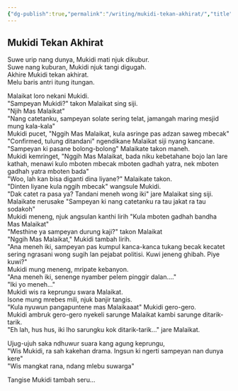 ```yaml
---
{"dg-publish":true,"permalink":"/writing/mukidi-tekan-akhirat/","title":"mukidi-tekan-akhirat","tags":["joke"],"created":"2023-03-04T05:17:42.885+07:00","updated":"2023-03-07T07:02:50.891+07:00"}
---
```



## Mukidi Tekan Akhirat

Suwe urip nang dunya, Mukidi mati njuk dikubur.  
Suwe nang kuburan, Mukidi njuk tangi digugah.  
Akhire Mukidi tekan akhirat.  
Melu baris antri itung itungan.

Malaikat loro nekani Mukidi.  
"Sampeyan Mukidi?" takon Malaikat sing siji.  
"Njih Mas Malaikat"  
"Nang catetanku, sampeyan solate sering telat, jamangah maring mesjid mung kala-kala"  
Mukidi pucet, "Nggih Mas Malaikat, kula asringe pas adzan saweg mbecak"  
"Confirmed, tulung ditandani" ngendikane Malaikat siji nyang kancane.  
"Sampeyan ki pasane bolong-bolong" Malaikate takon maneh.  
Mukidi kemringet, "Nggih Mas Malaikat, bada niku kebetahane bojo lan lare kathah, menawi kulo mboten mbecak mboten gadhah yatra, nek mboten gadhah yatra mboten bada"  
"Woo, lah kan bisa diganti dina liyane?" Malaikate takon.  
"Dinten liyane kula nggih mbecak" wangsule Mukidi.  
"Dak catet ra pasa ya? Tandani meneh wong iki" jare Malaikat sing siji.  
Malaikate nerusake "Sampeyan ki nang catetanku ra tau jakat ra tau sodakoh"  
Mukidi meneng, njuk angsulan kanthi lirih "Kula mboten gadhah bandha Mas Malaikat"  
"Mesthine ya sampeyan durung kaji?" takon Malaikat  
"Nggih Mas Malaikat," Mukidi tambah lirih.  
"Ana meneh iki, sampeyan pas kumpul kanca-kanca tukang becak kecatet sering ngrasani wong sugih lan pejabat politisi. Kuwi jeneng ghibah. Piye kuwi?"  
Mukidi mung meneng, mripate kebanyon.  
"Ana meneh iki, senenge nyamber pelem pinggir dalan…."  
"Iki yo meneh…"  
Mukidi wis ra keprungu swara Malaikat.  
Isone mung mrebes mili, njuk banjir tangis.  
"Kula nyuwun pangapuntene mas Malaikaaat" Mukidi gero-gero.  
Mukidi ambruk gero-gero nyekeli sarunge Malaikat kambi sarunge ditarik-tarik.  
"Eh lah, hus hus, iki lho sarungku kok ditarik-tarik…" jare Malaikat.

Ujug-ujuh saka ndhuwur suara kang agung keprungu,  
"Wis Mukidi, ra sah kakehan drama. Ingsun ki ngerti sampeyan nan dunya kere"  
"Wis mangkat rana, ndang mlebu suwarga"

Tangise Mukidi tambah seru…
